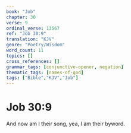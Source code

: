 ```yaml
---
book: "Job"
chapter: 30
verse: 9
ordinal_verse: 13567
ref: "Job 30:9"
translation: "KJV"
genre: "Poetry/Wisdom"
word_count: 11
topics: []
cross_references: []
grammar_tags: [conjunctive-opener, negation]
thematic_tags: [names-of-god]
tags: ["Bible","KJV","Job"]
---
```


# Job 30:9

And now am I their song, yea, I am their byword.
